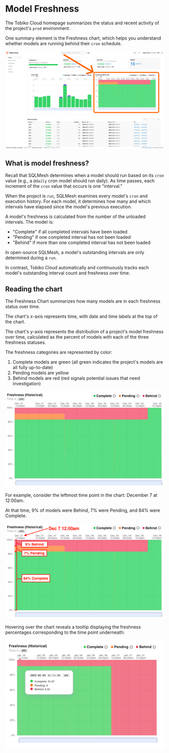# Model Freshness

The Tobiko Cloud homepage summarizes the status and recent activity of the project's `prod` environment.

One summary element is the Freshness chart, which helps you understand whether models are running behind their `cron` schedule.

![tcloud model freshness](./model_freshness/find_model_freshness.png)

## What is model freshness?

Recall that SQLMesh determines when a model should run based on its `cron` value (e.g., a `@daily` cron model should run daily). As time passes, each increment of the `cron` value that occurs is one "interval."

When the project is `run`, SQLMesh examines every model's `cron` and execution history. For each model, it determines how many and which intervals have elapsed since the model's previous execution.

A model's freshness is calculated from the number of the unloaded intervals. The model is:
- "Complete" if all completed intervals have been loaded
- "Pending" if one completed interval has not been loaded
- "Behind" if more than one completed interval has not been loaded

In open-source SQLMesh, a model's outstanding intervals are only determined during a `run`.

In contrast, Tobiko Cloud automatically and continuously tracks each model's outstanding interval count and freshness over time.

## Reading the chart

The Freshness Chart summarizes how many models are in each freshness status over time.

The chart's x-axis represents time, with date and time labels at the top of the chart.

The chart's y-axis represents the distribution of a project's model freshness over time, calculated as the percent of models with each of the three freshness statuses.

The freshness categories are represented by color:

1. Complete models are green (all green indicates the project's models are all fully up-to-date)
2. Pending models are yellow
3. Behind models are red (red signals potential issues that need investigation)

![Tobiko Cloud model freshness chart](./model_freshness/tcloud_model_freshness.png)

For example, consider the leftmost time point in the chart: December 7 at 12:00am.

At that time, 9% of models were Behind, 7% were Pending, and 84% were Complete.

![Annotated example of Tobiko Cloud model freshness chart](./model_freshness/tcloud_model-freshness_annotated.png)

Hovering over the chart reveals a tooltip displaying the freshness percentages corresponding to the time point underneath:

![Tobiko Cloud model freshness chart tooltip](./model_freshness/tcloud_model-freshness_tooltip.png)

